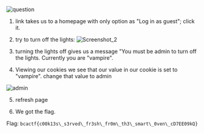 ![question](https://i.imgur.com/1jIbA55.png)
1) link takes us to a homepage with only option as "Log in as guest"; click it.

2) try to turn off the lights: ![Screenshot_2](https://i.imgur.com/jD7nDP7.png)

3) turning the lights off gives us a message "You must be admin to turn off the lights. Currently you are "vampire".

4) Viewing our cookies we see that our value in our cookie is set to "vampire". change that value to admin

![admin](https://i.imgur.com/wofhdKO.png)

5) refresh page

6) We got the flag. 

Flag: ```bcactf{c00k13s\_s3rved\_fr3sh\_fr0m\_th3\_smart\_0ven\_cD7EE09kQ}```
